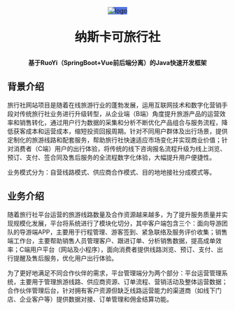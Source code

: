 <p align="center" >
<span style="background-color: #5373e0;display: inline-block"> 
<img alt="logo" src="https://java-ai-nskk.oss-cn-beijing.aliyuncs.com/dkd-images/2025/09/11/nskklogo.png">
</span>
</p>
<h1 align="center" style="margin: 30px 0 30px; font-weight: bold;">纳斯卡可旅行社</h1>
<h4 align="center">基于RuoYi（SpringBoot+Vue前后端分离）的Java快速开发框架</h4>


## 背景介绍

旅行社网站项目是随着在线旅游行业的蓬勃发展，运用互联网技术和数字化营销手段对传统旅行社业务进行升级转型，从企业端（B端）角度提升旅游产品的运营效率和销售转化，通过用户行为数据的采集和分析不断优化产品组合与服务流程，降低获客成本和运营成本，缩短投资回报周期。针对不同用户群体及出行场景，提供定制化的旅游线路和配套服务，帮助旅行社快速适应市场变化并实现商业价值；针对消费者（C端）用户的出行体验，将传统的线下咨询报名流程升级为线上浏览、预订、支付、签合同及售后服务的全流程数字化体验，大幅提升用户便捷性。

业务模式分为：自营线路模式、供应商合作模式、目的地地接社分成模式等。

## 业务介绍
随着旅行社平台运营的旅游线路数量及合作资源越来越多，为了提升服务质量并实现规模化发展，平台将系统进行了模块化切分，其中客户端包含三个：面向导游团队的导游端APP，主要用于行程管理、游客签到、紧急联络及服务评价收集；销售端工作台，主要帮助销售人员管理客户、跟进订单、分析销售数据，提高成单效率；C端用户平台（网站及小程序），面向消费者提供线路浏览、预订、支付、出行提醒及售后服务，优化用户出行体验。

为了更好地满足不同合作伙伴的需求，平台管理端分为两个部分：平台运营管理系统，主要用于管理旅游线路、供应商资源、订单流程、营销活动及整体运营数据；合作伙伴管理后台，针对拥有客户资源但缺乏线路运营能力的渠道商（如线下门店、企业客户等）提供数据对接、订单管理和佣金结算功能。
